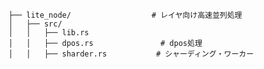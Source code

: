         ├── lite_node/                  # レイヤ向け高速並列処理
        │   ├── src/
        │   │   ├── lib.rs
        │   │   ├── dpos.rs               # dpos処理
        │   │   ├── sharder.rs           # シャーディング・ワーカー
